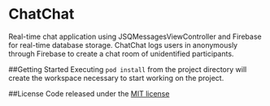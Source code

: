 # ChatChat
Real-time chat application using JSQMessagesViewController and Firebase for real-time database storage.  ChatChat logs users in anonymously through Firebase to create a chat room of unidentified participants.

##Getting Started
Executing `pod install` from the project directory will create the workspace necessary to start working on the project.

##License
Code released under the [MIT license](https://github.com/Marquis103/ChatChat/blob/master/License)


